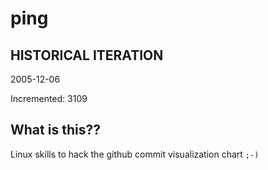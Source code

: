 # ping

## HISTORICAL ITERATION
2005-12-06

Incremented: 3109

## What is this?? 
Linux skills to hack the github commit visualization chart `;-)`
